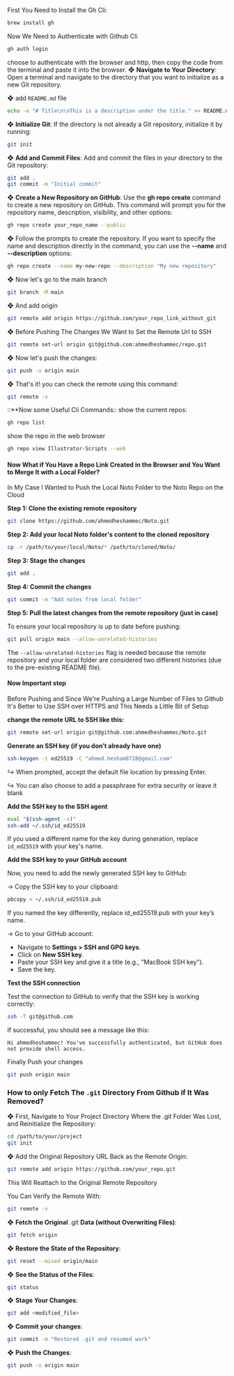 First You Need to Install the Gh Cli: 

```bash
brew install gh
```

Now We Need to Authenticate with Github Cli

```bash
gh auth login
```

choose to authenticate with the browser and http, then copy the code from the terminal and paste it into the browser. 
❖ **Navigate to Your Directory**: Open a terminal and navigate to the directory that you want to initialize as a new Git repository.

❖ add `README.md` file

```bash
echo -e "# Title\n\nThis is a description under the title." >> README.md
```

❖ **Initialize Git**: If the directory is not already a Git repository, initialize it by running:

```bash
git init
```

❖ **Add and Commit Files**: Add and commit the files in your directory to the Git repository:

```bash
git add .
git commit -m "Initial commit"
```

❖ **Create a New Repository on GitHub**: Use the **gh repo create** command to create a new repository on GitHub. This command will prompt you for the repository name, description, visibility, and other options:

```bash
gh repo create your_repo_name --public
```

❖ Follow the prompts to create the repository. If you want to specify the name and description directly in the command, you can use the **--name** and **--description** options:

```bash
gh repo create --name my-new-repo --description "My new repository"
```

❖ Now let's go to the main branch

```bash
git branch -M main
```

❖ And add origin

```bash
git remote add origin https://github.com/your_repo_link_without_git
```

❖ Before Pushing The Changes We Want to Set the Remote Url to SSH

```bash
git remote set-url origin git@github.com:ahmedheshammec/repo.git
```

❖ Now let's push the changes: 

```bash
git push -u origin main
```

❖ That's it! you can check the remote using this command: 

```bash
git remote -v
```


::**Now some Useful Cli Commands:: 
show the current repos: 

```bash
gh repo list
```

show the repo in the web browser

```bash
gh repo view Illustrator-Scripts --web
```

#### Now What if You Have a Repo Link Created in the Browser and You Want to Merge It with a Local Folder?

In My Case I Wanted to Push the Local Noto Folder to the Noto Repo on the Cloud

**Step 1: Clone the existing remote repository**

```bash
git clone https://github.com/ahmedheshammec/Noto.git
```

**Step 2: Add your local Noto folder's content to the cloned repository**

```bash
cp -r /path/to/your/local/Noto/* /path/to/cloned/Noto/
```

**Step 3: Stage the changes**

```bash
git add .
```

**Step 4: Commit the changes**

```bash
git commit -m "Add notes from local folder"
```

**Step 5: Pull the latest changes from the remote repository (just in case)**

To ensure your local repository is up to date before pushing:

```bash
git pull origin main --allow-unrelated-histories
```

The `--allow-unrelated-histories` flag is needed because the remote repository and your local folder are considered two different histories (due to the pre-existing README file).

#### Now Important step

Before Pushing and Since We're Pushing a Large Number of Files to Github It's Better to Use SSH over HTTPS and This Needs a Little Bit of Setup

**change the remote URL to SSH like this:**

```bash
git remote set-url origin git@github.com:ahmedheshammec/Noto.git
```

**Generate an SSH key (if you don’t already have one)**

```bash
ssh-keygen -t ed25519 -C "ahmed.hesham8728@gmail.com"
```

↪ When prompted, accept the default file location by pressing Enter.

↪ You can also choose to add a passphrase for extra security or leave it blank

**Add the SSH key to the SSH agent**

```bash
eval "$(ssh-agent -s)"
ssh-add ~/.ssh/id_ed25519
```

If you used a different name for the key during generation, replace `id_ed25519` with your key's name.

**Add the SSH key to your GitHub account**

Now, you need to add the newly generated SSH key to GitHub:

→ Copy the SSH key to your clipboard:

```bash
pbcopy < ~/.ssh/id_ed25519.pub
```

If you named the key differently, replace id_ed25519.pub with your key’s name.

→ Go to your GitHub account:

- Navigate to **Settings > SSH and GPG keys**.
- Click on **New SSH key**.
- Paste your SSH key and give it a title (e.g., "MacBook SSH key").
- Save the key.

**Test the SSH connection**

Test the connection to GitHub to verify that the SSH key is working correctly:

```bash
ssh -T git@github.com
```

If successful, you should see a message like this:

```plaintext
Hi ahmedheshammec! You've successfully authenticated, but GitHub does not provide shell access.
```

Finally Push your changes

```bash
git push origin main
```

### How to only Fetch The `.git` Directory From Github if It Was Removed?

❖ First, Navigate to Your Project Directory Where the .git Folder Was Lost, and Reinitialize the Repository:

```zsh
cd /path/to/your/project
git init
```

❖ Add the Original Repository URL Back as the Remote Origin:

```zsh
git remote add origin https://github.com/your_repo.git
```

This Will Reattach to the Original Remote Repository

You Can Verify the Remote With:

```zsh
git remote -v
```

❖ **Fetch the Original** .git **Data (without Overwriting Files)**:

```zsh
git fetch origin
```

❖ **Restore the State of the Repository**:

```zsh
git reset --mixed origin/main
```

❖ **See the Status of the Files**: 

```zsh
git status
```

❖ **Stage Your Changes**: 

```zsh
git add <modified_file>
```

❖ **Commit your changes**: 

```zsh
git commit -m "Restored .git and resumed work"
```

❖ **Push the Changes**: 

```zsh
git push -u origin main
```

